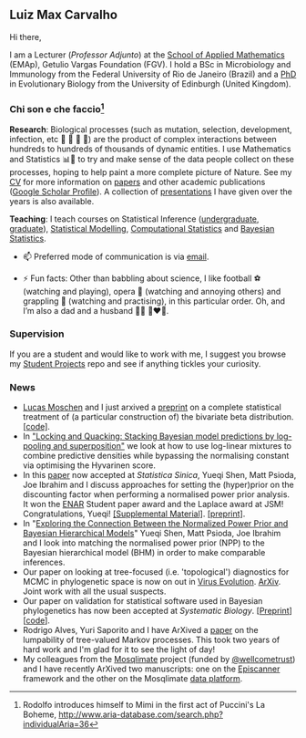 ## Luiz Max Carvalho

Hi there,

I am a Lecturer (_Professor Adjunto_) at the [School of Applied Mathematics](https://emap.fgv.br/en) (EMAp), Getulio Vargas Foundation (FGV).
I hold a BSc in Microbiology and Immunology from the Federal University of Rio de Janeiro (Brazil) and a [PhD](https://era.ed.ac.uk/handle/1842/35510) in Evolutionary Biology from the University of Edinburgh (United Kingdom). 

### Chi son e che faccio[^1]
**Research**: Biological processes (such as mutation, selection, development, infection, etc 🧬 🐛 🌱 🦠) are the product of complex interactions between hundreds to hundreds of thousands of dynamic entities. I use Mathematics and Statistics 📊📐 to try and make sense of the data people collect on these processes, hoping to help paint a more complete picture of Nature. 
See my [CV](https://github.com/maxbiostat/CV/blob/master/cv_LMFCarvalho.pdf) for more information on [papers](https://github.com/maxbiostat/papers) and other academic publications ([Google Scholar Profile](https://scholar.google.com/citations?user=y2mxpbcAAAAJ&hl=en&authuser=1)).
 A collection of [presentations](https://github.com/maxbiostat/presentations) I have given over the years is also available.  
 
**Teaching**: I teach courses on Statistical Inference ([undergraduate](https://github.com/maxbiostat/Statistical_Inference_BSc), [graduate](https://github.com/maxbiostat/Statistical_Inference_MSc)), [Statistical Modelling](https://github.com/maxbiostat/stats_modelling),  [Computational Statistics](https://github.com/maxbiostat/Computational_Statistics) and [Bayesian Statistics](https://github.com/maxbiostat/BayesianStatisticsCourse). 


- 📫 Preferred mode of communication is via [email](mailto:lmax.fgv@gmail.com).

- ⚡ Fun facts: Other than babbling about science, I like football ⚽ (watching and playing), opera 🎼 (watching and annoying others) and grappling 🥋 (watching and practising), in this particular order. Oh, and I’m also a dad and a husband 👶👶 👩‍❤️‍👨.

### Supervision

If you are a student and would like to work with me, I suggest you browse my [Student Projects](https://github.com/maxbiostat/Student_projects) repo and see if anything tickles your curiosity.

### News
- [Lucas Moschen](https://lucasmoschen.github.io/) and I just arxived a [preprint](https://arxiv.org/abs/2303.01271) on a complete statistical treatment of (a particular construction of) the bivariate beta distribution. [[code]](https://github.com/lucasmoschen/bivariate-beta).
- In ["Locking and Quacking: Stacking Bayesian model predictions by log-pooling and superposition"](https://arxiv.org/abs/2305.07334) we look at how to use log-linear mixtures to combine predictive densities while bypassing the normalising constant via optimising the Hyvarinen score.
- In this [paper](https://www3.stat.sinica.edu.tw/ss_newpaper/SS-2023-0208_na.pdf) now accepted at _Statistica Sinica_, Yueqi Shen, Matt Psioda, Joe Ibrahim and I discuss approaches for setting the (hyper)prior on the discounting factor when performing a normalised power prior analysis. It won the [ENAR](https://www.enar.org/meetings/spring2023/) Student paper award and the Laplace award at JSM! Congratulations, Yueqi! [[Supplemental Material]](https://www3.stat.sinica.edu.tw/preprint/supp/2023-0208_supp.pdf). 
[[preprint]](https://arxiv.org/abs/2302.14230).
- In "[Exploring the Connection Between the Normalized Power Prior and Bayesian Hierarchical Models](https://arxiv.org/abs/2404.02453)" Yueqi Shen, Matt Psioda, Joe Ibrahim and I look into matching the normalised power prior (NPP) to the Bayesian hierarchical model (BHM) in order to make comparable inferences.
- Our paper on looking at tree-focused (i.e. 'topological') diagnostics for MCMC in phylogenetic space is now on out in [Virus Evolution]( https://doi.org/10.1093/ve/veae081). [ArXiv](https://arxiv.org/abs/2402.11657). Joint work with all the usual suspects.
- Our paper on validation for statistical software used in Bayesian phylogenetics has now been accepted at _Systematic Biology_.  [[Preprint]( https://doi.org/10.1101/2024.02.11.579856)] [[code](https://github.com/rbouckaert/DeveloperManual)].
- Rodrigo Alves, Yuri Saporito and I have ArXived a [paper](https://arxiv.org/abs/2410.17919) on the lumpability of tree-valued Markov processes. This took two years of hard work and I'm glad for it to see the light of day!
- My colleagues from the [Mosqlimate](https://mosqlimate.org/) project (funded by [@wellcometrust](https://wellcome.org/)) and I have recently ArXived two manuscripts: one on the [Episcanner](https://arxiv.org/abs/2407.21286) framework and the other on the Mosqlimate [data platform](https://arxiv.org/abs/2410.18945).  
[^1]: Rodolfo introduces himself to Mimi in the first act of Puccini's La Boheme, http://www.aria-database.com/search.php?individualAria=36
